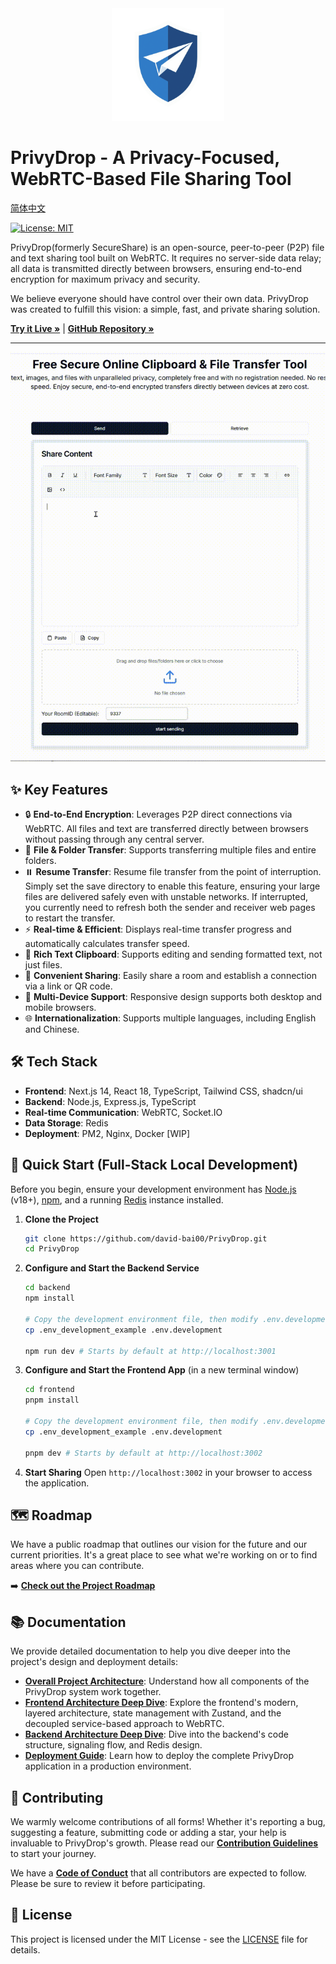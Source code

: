 <div align="center">
  <img src="frontend/public/logo.png" alt="PrivyDrop Logo" width="180" />
</div>

# PrivyDrop - A Privacy-Focused, WebRTC-Based File Sharing Tool

[简体中文](./README.zh-CN.md)

[![License: MIT](https://img.shields.io/badge/license-MIT-blue.svg)](./LICENSE)

PrivyDrop(formerly SecureShare) is an open-source, peer-to-peer (P2P) file and text sharing tool built on WebRTC. It requires no server-side data relay; all data is transmitted directly between browsers, ensuring end-to-end encryption for maximum privacy and security.

We believe everyone should have control over their own data. PrivyDrop was created to fulfill this vision: a simple, fast, and private sharing solution.

[**Try it Live »**](https://www.privydrop.app/) | [**GitHub Repository »**](https://github.com/david-bai00/PrivyDrop)

---

![PrivyDrop Interface GIF](frontend/public/HowItWorks.gif)

## ✨ Key Features

- 🔒 **End-to-End Encryption**: Leverages P2P direct connections via WebRTC. All files and text are transferred directly between browsers without passing through any central server.
- 📂 **File & Folder Transfer**: Supports transferring multiple files and entire folders.
- ⏸️ **Resume Transfer**: Resume file transfer from the point of interruption. Simply set the save directory to enable this feature, ensuring your large files are delivered safely even with unstable networks. If interrupted, you currently need to refresh both the sender and receiver web pages to restart the transfer.
- ⚡ **Real-time & Efficient**: Displays real-time transfer progress and automatically calculates transfer speed.
- 📝 **Rich Text Clipboard**: Supports editing and sending formatted text, not just files.
- 🔗 **Convenient Sharing**: Easily share a room and establish a connection via a link or QR code.
- 📱 **Multi-Device Support**: Responsive design supports both desktop and mobile browsers.
- 🌐 **Internationalization**: Supports multiple languages, including English and Chinese.

## 🛠️ Tech Stack

- **Frontend**: Next.js 14, React 18, TypeScript, Tailwind CSS, shadcn/ui
- **Backend**: Node.js, Express.js, TypeScript
- **Real-time Communication**: WebRTC, Socket.IO
- **Data Storage**: Redis
- **Deployment**: PM2, Nginx, Docker [WIP]

## 🚀 Quick Start (Full-Stack Local Development)

Before you begin, ensure your development environment has [Node.js](https://nodejs.org/) (v18+), [npm](https://www.npmjs.com/), and a running [Redis](https://redis.io/) instance installed.

1.  **Clone the Project**

    ```bash
    git clone https://github.com/david-bai00/PrivyDrop.git
    cd PrivyDrop
    ```

2.  **Configure and Start the Backend Service**

    ```bash
    cd backend
    npm install

    # Copy the development environment file, then modify .env.development as needed
    cp .env_development_example .env.development

    npm run dev # Starts by default at http://localhost:3001
    ```

3.  **Configure and Start the Frontend App** (in a new terminal window)

    ```bash
    cd frontend
    pnpm install

    # Copy the development environment file, then modify .env.development as needed
    cp .env_development_example .env.development

    pnpm dev # Starts by default at http://localhost:3002
    ```

4.  **Start Sharing**
    Open `http://localhost:3002` in your browser to access the application.

## 🗺️ Roadmap

We have a public roadmap that outlines our vision for the future and our current priorities. It's a great place to see what we're working on or to find areas where you can contribute.

➡️ **[Check out the Project Roadmap](./ROADMAP.md)**

## 📚 Documentation

We provide detailed documentation to help you dive deeper into the project's design and deployment details:

- [**Overall Project Architecture**](./docs/ARCHITECTURE.md): Understand how all components of the PrivyDrop system work together.
- [**Frontend Architecture Deep Dive**](./docs/FRONTEND_ARCHITECTURE.md): Explore the frontend's modern, layered architecture, state management with Zustand, and the decoupled service-based approach to WebRTC.
- [**Backend Architecture Deep Dive**](./docs/BACKEND_ARCHITECTURE.md): Dive into the backend's code structure, signaling flow, and Redis design.
- [**Deployment Guide**](./docs/DEPLOYMENT.md): Learn how to deploy the complete PrivyDrop application in a production environment.

## 🤝 Contributing

We warmly welcome contributions of all forms! Whether it's reporting a bug, suggesting a feature, submitting code or adding a star, your help is invaluable to PrivyDrop's growth. Please read our [**Contribution Guidelines**](./.github/CONTRIBUTING.md) to start your journey.

We have a [**Code of Conduct**](./.github/CODE_OF_CONDUCT.md) that all contributors are expected to follow. Please be sure to review it before participating.

## 📄 License

This project is licensed under the MIT License - see the [LICENSE](./LICENSE) file for details.
